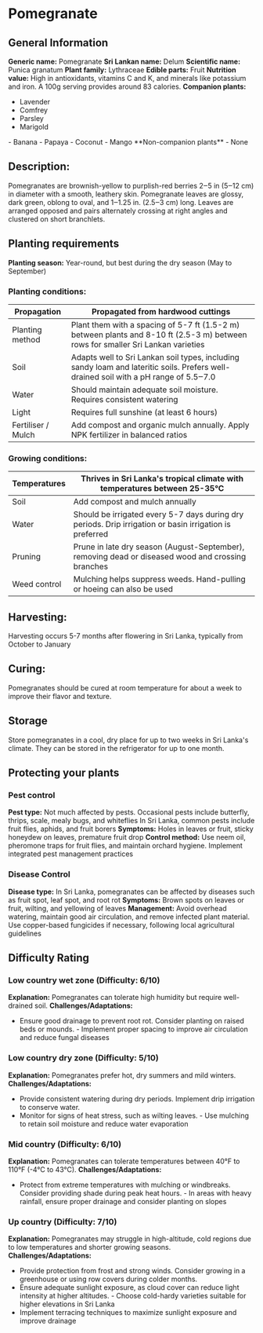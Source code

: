 # Pomegranate

## General Information
**Generic name:** Pomegranate
**Sri Lankan name:** Delum
**Scientific name:** Punica granatum
**Plant family:** <update>Lythraceae</update>
**Edible parts:** Fruit
**Nutrition value:** <update>High in antioxidants, vitamins C and K, and minerals like potassium and iron. A 100g serving provides around 83 calories.</update>
**Companion plants:**
- Lavender
- Comfrey
- Parsley
- Marigold
<update>
- Banana
- Papaya
- Coconut
- Mango
</update>
**Non-companion plants**
- None

## Description:
Pomegranates are brownish-yellow to purplish-red berries 2‒5 in (5‒12 cm) in diameter with a smooth, leathery skin. Pomegranate leaves are glossy, dark green, oblong to oval, and 1‒1.25 in. (2.5‒3 cm) long. Leaves are arranged opposed and pairs alternately crossing at right angles and clustered on short branchlets.

## Planting requirements
**Planting season:** <update>Year-round, but best during the dry season (May to September)</update>

### Planting conditions:
| **Propagation** | Propagated from hardwood cuttings |
|----|----|
| Planting method | Plant them with a spacing of <update>5-7 ft (1.5-2 m) between plants and 8-10 ft (2.5-3 m) between rows for smaller Sri Lankan varieties</update> |
| Soil | <update>Adapts well to Sri Lankan soil types, including sandy loam and lateritic soils. Prefers well-drained soil with a pH range of 5.5‒7.0</update> |
| Water | Should maintain adequate soil moisture. Requires consistent watering |
| Light | Requires full sunshine (at least 6 hours) |
| Fertiliser / Mulch | <update>Add compost and organic mulch annually. Apply NPK fertilizer in balanced ratios</update> |

### Growing conditions:

| **Temperatures** | <update>Thrives in Sri Lanka's tropical climate with temperatures between 25-35°C</update> |
|----|----|
| Soil | Add compost and mulch annually |
| Water | <update>Should be irrigated every 5-7 days during dry periods. Drip irrigation or basin irrigation is preferred</update> |
| Pruning | Prune in <update>late dry season (August-September)</update>, removing dead or diseased wood and crossing branches |
| Weed control | Mulching helps suppress weeds. Hand-pulling or hoeing can also be used |

## Harvesting:
<update>Harvesting occurs 5-7 months after flowering in Sri Lanka, typically from October to January</update>

## Curing:
<update>Pomegranates should be cured at room temperature for about a week to improve their flavor and texture.</update>

## Storage
<update>Store pomegranates in a cool, dry place for up to two weeks in Sri Lanka's climate. They can be stored in the refrigerator for up to one month.</update>

## Protecting your plants
### Pest control
**Pest type:** 
Not much affected by pests. Occasional pests include butterfly, thrips, scale, mealy bugs, and whiteflies
<update>In Sri Lanka, common pests include fruit flies, aphids, and fruit borers</update>
**Symptoms:** <update>Holes in leaves or fruit, sticky honeydew on leaves, premature fruit drop</update>
**Control method:** <update>Use neem oil, pheromone traps for fruit flies, and maintain orchard hygiene. Implement integrated pest management practices</update>

### Disease Control
**Disease type:** <update>In Sri Lanka, pomegranates can be affected by diseases such as fruit spot, leaf spot, and root rot</update>
**Symptoms:** Brown spots on leaves or fruit, wilting, and yellowing of leaves
**Management:** Avoid overhead watering, maintain good air circulation, and remove infected plant material. <update>Use copper-based fungicides if necessary, following local agricultural guidelines</update>

## Difficulty Rating

### Low country wet zone (Difficulty: 6/10)
**Explanation:** Pomegranates can tolerate high humidity but require well-drained soil.
**Challenges/Adaptations:**
- Ensure good drainage to prevent root rot. Consider planting on raised beds or mounds.
<update>- Implement proper spacing to improve air circulation and reduce fungal diseases</update>

### Low country dry zone (Difficulty: 5/10)
**Explanation:** Pomegranates prefer hot, dry summers and mild winters.
**Challenges/Adaptations:**
- Provide consistent watering during dry periods. Implement drip irrigation to conserve water.
- Monitor for signs of heat stress, such as wilting leaves.
<update>- Use mulching to retain soil moisture and reduce water evaporation</update>

### Mid country (Difficulty: 6/10)
**Explanation:** Pomegranates can tolerate temperatures between 40°F to 110°F (-4°C to 43°C).
**Challenges/Adaptations:**
- Protect from extreme temperatures with mulching or windbreaks. Consider providing shade during peak heat hours.
<update>- In areas with heavy rainfall, ensure proper drainage and consider planting on slopes</update>

### Up country (Difficulty: 7/10)
**Explanation:** Pomegranates may struggle in high-altitude, cold regions due to low temperatures and shorter growing seasons.
**Challenges/Adaptations:**
- Provide protection from frost and strong winds. Consider growing in a greenhouse or using row covers during colder months.
- Ensure adequate sunlight exposure, as cloud cover can reduce light intensity at higher altitudes.
<update>- Choose cold-hardy varieties suitable for higher elevations in Sri Lanka
- Implement terracing techniques to maximize sunlight exposure and improve drainage</update>
